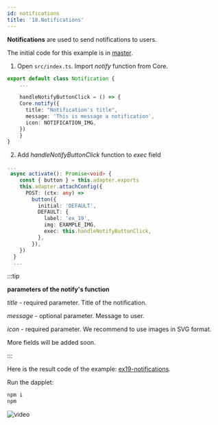 ```yaml
---
id: notifications
title: '18.Notifications'
---
```


**Notifications** are used to send notifications to users.

The initial code for this example is in [master](https://github.com/dapplets/dapplet-template/tree/master).

1. Open `src/index.ts`. Import _notify_ function from Core.

```ts
export default class Notification {
    ...

    handleNotifyButtonClick = () => {
    Core.notify({
      title: "Notification's title",
      message: 'This is message a notification',
      icon: NOTIFICATION_IMG,
    })
    }
}
```

2. Add _handleNotifyButtonClick_ function to _exec_ field

```ts
...
 async activate(): Promise<void> {
    const { button } = this.adapter.exports
    this.adapter.attachConfig({
      POST: (ctx: any) =>
        button({
          initial: 'DEFAULT',
          DEFAULT: {
            label: 'ex_19',
            img: EXAMPLE_IMG,
            exec: this.handleNotifyButtonClick,
          },
        }),
    })
  }
  ...

```

:::tip

**parameters of the notify's function**

_title_ - required parameter. Title of the notification.

_message_ - optional parameter. Message to user.

_icon_ - required parameter. We recommend to use images in SVG format.

More fields will be added soon.

:::

Here is the result code of the example: [ex19-notifications](https://github.com/dapplets/dapplet-template/tree/ex19-notifications).

Run the dapplet:

```bash
npm i
npm
```

![video](/video/ex_19.gif)
